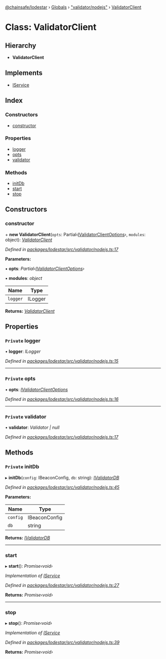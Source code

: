 [@chainsafe/lodestar](../README.md) › [Globals](../globals.md) › ["validator/nodejs"](../modules/_validator_nodejs_.md) › [ValidatorClient](_validator_nodejs_.validatorclient.md)

# Class: ValidatorClient

## Hierarchy

* **ValidatorClient**

## Implements

* [IService](../interfaces/_node_nodejs_.iservice.md)

## Index

### Constructors

* [constructor](_validator_nodejs_.validatorclient.md#constructor)

### Properties

* [logger](_validator_nodejs_.validatorclient.md#private-logger)
* [opts](_validator_nodejs_.validatorclient.md#private-opts)
* [validator](_validator_nodejs_.validatorclient.md#private-validator)

### Methods

* [initDb](_validator_nodejs_.validatorclient.md#private-initdb)
* [start](_validator_nodejs_.validatorclient.md#start)
* [stop](_validator_nodejs_.validatorclient.md#stop)

## Constructors

###  constructor

\+ **new ValidatorClient**(`opts`: Partial‹[IValidatorClientOptions](../interfaces/_validator_options_.ivalidatorclientoptions.md)›, `modules`: object): *[ValidatorClient](_validator_nodejs_.validatorclient.md)*

*Defined in [packages/lodestar/src/validator/nodejs.ts:17](https://github.com/ChainSafe/lodestar/blob/393d800/packages/lodestar/src/validator/nodejs.ts#L17)*

**Parameters:**

▪ **opts**: *Partial‹[IValidatorClientOptions](../interfaces/_validator_options_.ivalidatorclientoptions.md)›*

▪ **modules**: *object*

Name | Type |
------ | ------ |
`logger` | ILogger |

**Returns:** *[ValidatorClient](_validator_nodejs_.validatorclient.md)*

## Properties

### `Private` logger

• **logger**: *ILogger*

*Defined in [packages/lodestar/src/validator/nodejs.ts:15](https://github.com/ChainSafe/lodestar/blob/393d800/packages/lodestar/src/validator/nodejs.ts#L15)*

___

### `Private` opts

• **opts**: *[IValidatorClientOptions](../interfaces/_validator_options_.ivalidatorclientoptions.md)*

*Defined in [packages/lodestar/src/validator/nodejs.ts:16](https://github.com/ChainSafe/lodestar/blob/393d800/packages/lodestar/src/validator/nodejs.ts#L16)*

___

### `Private` validator

• **validator**: *Validator | null*

*Defined in [packages/lodestar/src/validator/nodejs.ts:17](https://github.com/ChainSafe/lodestar/blob/393d800/packages/lodestar/src/validator/nodejs.ts#L17)*

## Methods

### `Private` initDb

▸ **initDb**(`config`: IBeaconConfig, `db`: string): *[IValidatorDB](../interfaces/_db_api_validator_interface_.ivalidatordb.md)*

*Defined in [packages/lodestar/src/validator/nodejs.ts:45](https://github.com/ChainSafe/lodestar/blob/393d800/packages/lodestar/src/validator/nodejs.ts#L45)*

**Parameters:**

Name | Type |
------ | ------ |
`config` | IBeaconConfig |
`db` | string |

**Returns:** *[IValidatorDB](../interfaces/_db_api_validator_interface_.ivalidatordb.md)*

___

###  start

▸ **start**(): *Promise‹void›*

*Implementation of [IService](../interfaces/_node_nodejs_.iservice.md)*

*Defined in [packages/lodestar/src/validator/nodejs.ts:27](https://github.com/ChainSafe/lodestar/blob/393d800/packages/lodestar/src/validator/nodejs.ts#L27)*

**Returns:** *Promise‹void›*

___

###  stop

▸ **stop**(): *Promise‹void›*

*Implementation of [IService](../interfaces/_node_nodejs_.iservice.md)*

*Defined in [packages/lodestar/src/validator/nodejs.ts:39](https://github.com/ChainSafe/lodestar/blob/393d800/packages/lodestar/src/validator/nodejs.ts#L39)*

**Returns:** *Promise‹void›*
